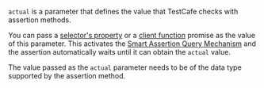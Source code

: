 `actual` is a parameter that defines the value that TestCafe checks with assertion methods.

You can pass a [selector's property](../../../../guides/basic-guides/select-page-elements.md#define-assertion-actual-value) or a [client function](../../../../guides/basic-guides/obtain-data-from-the-client.md) promise as the value of this parameter. This activates the [Smart Assertion Query Mechanism](../../../../guides/basic-guides/assert.md#smart-assertion-query-mechanism) and the assertion automatically waits until it can obtain the `actual` value.

The value passed as the `actual` parameter needs to be of the data type supported by the assertion method.
